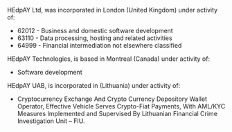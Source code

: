 HEdpAY Ltd, was incorporated in London (United Kingdom) under activity of:
- 62012 - Business and domestic software development
- 63110 - Data processing, hosting and related activities
- 64999 - Financial intermediation not elsewhere classified

HEdpAY Technologies, is based in Montreal (Canada) under activity of:
- Software development

HEdpAY UAB, is incorporated in (Lithuania) under activity of: 
- Cryptocurrency Exchange And Crypto Currency Depository Wallet Operator, Effective Vehicle Serves Crypto-Fiat Payments, With AML/KYC Measures Implemented and Supervised By Lithuanian Financial Crime Investigation Unit – FIU.
